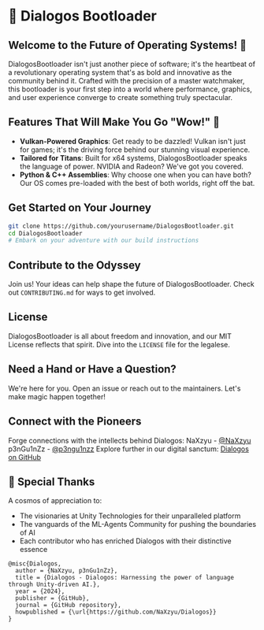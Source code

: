 # 🚀 Dialogos Bootloader

## Welcome to the Future of Operating Systems! 🌌

DialogosBootloader isn't just another piece of software; it's the heartbeat of a revolutionary operating system that's as bold and innovative as the community behind it. Crafted with the precision of a master watchmaker, this bootloader is your first step into a world where performance, graphics, and user experience converge to create something truly spectacular.

## Features That Will Make You Go "Wow!" 🌠

- **Vulkan-Powered Graphics**: Get ready to be dazzled! Vulkan isn't just for games; it's the driving force behind our stunning visual experience.
- **Tailored for Titans**: Built for x64 systems, DialogosBootloader speaks the language of power. NVIDIA and Radeon? We've got you covered.
- **Python & C++ Assemblies**: Why choose one when you can have both? Our OS comes pre-loaded with the best of both worlds, right off the bat.

## Get Started on Your Journey

```bash
git clone https://github.com/yourusername/DialogosBootloader.git
cd DialogosBootloader
# Embark on your adventure with our build instructions
```

## Contribute to the Odyssey

Join us! Your ideas can help shape the future of DialogosBootloader. Check out `CONTRIBUTING.md` for ways to get involved.

## License

DialogosBootloader is all about freedom and innovation, and our MIT License reflects that spirit. Dive into the `LICENSE` file for the legalese.

## Need a Hand or Have a Question?

We're here for you. Open an issue or reach out to the maintainers. Let's make magic happen together!

## Connect with the Pioneers

Forge connections with the intellects behind Dialogos:
NaXzyu - [@NaXzyu](https://x.ai/NaXzyu)
p3nGu1nZz - [@p3ngu1nzz](https://x.ai/p3nGu1nZz)
Explore further in our digital sanctum: [Dialogos on GitHub](https://github.com/NaXzyu/Dialogos)

## 💖 Special Thanks

A cosmos of appreciation to:
- The visionaries at Unity Technologies for their unparalleled platform
- The vanguards of the ML-Agents Community for pushing the boundaries of AI
- Each contributor who has enriched Dialogos with their distinctive essence

```
@misc{Dialogos,
  author = {NaXzyu, p3nGu1nZz},
  title = {Dialogos - Dialogos: Harnessing the power of language through Unity-driven AI.},
  year = {2024},
  publisher = {GitHub},
  journal = {GitHub repository},
  howpublished = {\url{https://github.com/NaXzyu/Dialogos}}
}
```

